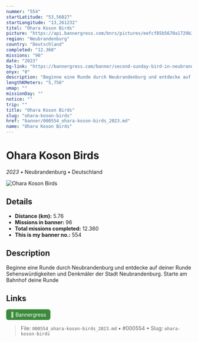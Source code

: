 ```yaml
---
nummer: "554"
startLatitude: "53,56027"
startLongitude: "13,261232"
titel: "Ohara Koson Birds"
picture: "https://api.bannergress.com/bnrs/pictures/eefcf85b5670a1729b3d511685c6789e"
region: "Neubrandenburg"
country: "Deutschland"
completed: "12.360"
missions: "96"
date: "2023"
bg-link: "https://bannergress.com/banner/second-sunday-bird-in-neubrandenburg-fff5"
onyx: "0"
description: "Beginne eine Runde durch Neubrandenburg und entdecke auf deiner Runde Sehenswürdigkeiten und Denkmäler der Stadt Neubrandenburg. Starte am Bahnhof deine Runde"
lengthKMeters: "5,756"
umap: ""
missionDay: ""
notice: ""
trip: ""
title: "Ohara Koson Birds"
slug: "ohara-koson-birds"
href: "banner/000554_ohara-koson-birds_2023.md"
name: "Ohara Koson Birds"
---
```

# Ohara Koson Birds

*2023* • Neubrandenburg • Deutschland

![Ohara Koson Birds](https://api.bannergress.com/bnrs/pictures/eefcf85b5670a1729b3d511685c6789e)



## Details
- **Distance (km):** 5.76
- **Missions in banner:** 96
- **Total missions completed:** 12.360
- **This is my banner no.:** 554



## Description
Beginne eine Runde durch Neubrandenburg und entdecke auf deiner Runde Sehenswürdigkeiten und Denkmäler der Stadt Neubrandenburg. Starte am Bahnhof deine Runde



## Links
<a href="https://bannergress.com/banner/second-sunday-bird-in-neubrandenburg-fff5" target="_blank" style="display:inline-block;margin-right:8px;padding:6px 12px;background:#3c8b3c;color:#fff;text-decoration:none;border-radius:6px;">🔗 Bannergress</a>



> File: `000554_ohara-koson-birds_2023.md`
> • #000554
> • Slug: `ohara-koson-birds`
